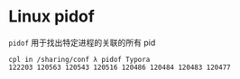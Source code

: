 # Linux pidof

`pidof` 用于找出特定进程的关联的所有 pid

```
cpl in /sharing/conf λ pidof Typora 
122203 120563 120543 120516 120486 120484 120483 120477
```

